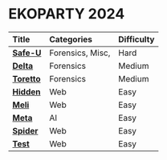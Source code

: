 # EKOPARTY 2024

| Title | Categories | Difficulty |
| :----| :-------- | :------- |
| [**Safe-U**](./Safe-U/Safe-U-Solution.md) | Forensics, Misc, | Hard |
| [**Delta**](./Delta/delta-Solution.md) | Forensics | Medium |
| [**Toretto**](./Toretto/toretto-Solution.md) | Forensics | Medium |
| [**Hidden**](./Hidden/hidden-Solution.md) | Web | Easy |
| [**Meli**](./Meli/Meli-Solution.md) | Web | Easy |
| [**Meta**](./Meta/Meta-Solution.md) | AI | Easy |
| [**Spider**](./Spider/Spider-Solution.md) | Web | Easy |
| [**Test**](./Test/Test-Solution.md) | Web | Easy |